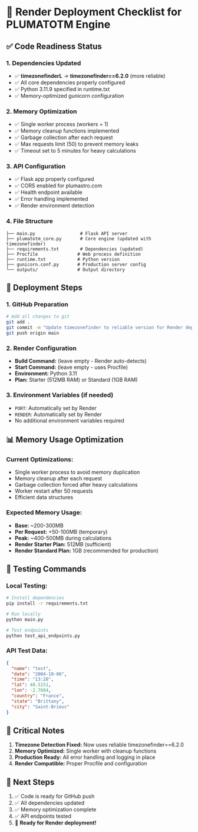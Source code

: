 # 🚀 Render Deployment Checklist for PLUMATOTM Engine

## ✅ **Code Readiness Status**

### **1. Dependencies Updated**
- ✅ **timezonefinderL** → **timezonefinder==6.2.0** (more reliable)
- ✅ All core dependencies properly configured
- ✅ Python 3.11.9 specified in runtime.txt
- ✅ Memory-optimized gunicorn configuration

### **2. Memory Optimization**
- ✅ Single worker process (workers = 1)
- ✅ Memory cleanup functions implemented
- ✅ Garbage collection after each request
- ✅ Max requests limit (50) to prevent memory leaks
- ✅ Timeout set to 5 minutes for heavy calculations

### **3. API Configuration**
- ✅ Flask app properly configured
- ✅ CORS enabled for plumastro.com
- ✅ Health endpoint available
- ✅ Error handling implemented
- ✅ Render environment detection

### **4. File Structure**
```
├── main.py                 # Flask API server
├── plumatotm_core.py       # Core engine (updated with timezonefinder)
├── requirements.txt        # Dependencies (updated)
├── Procfile               # Web process definition
├── runtime.txt            # Python version
├── gunicorn.conf.py       # Production server config
└── outputs/               # Output directory
```

## 🔧 **Deployment Steps**

### **1. GitHub Preparation**
```bash
# Add all changes to git
git add .
git commit -m "Update timezonefinder to reliable version for Render deployment"
git push origin main
```

### **2. Render Configuration**
- **Build Command:** (leave empty - Render auto-detects)
- **Start Command:** (leave empty - uses Procfile)
- **Environment:** Python 3.11
- **Plan:** Starter (512MB RAM) or Standard (1GB RAM)

### **3. Environment Variables (if needed)**
- `PORT`: Automatically set by Render
- `RENDER`: Automatically set by Render
- No additional environment variables required

## 📊 **Memory Usage Optimization**

### **Current Optimizations:**
- Single worker process to avoid memory duplication
- Memory cleanup after each request
- Garbage collection forced after heavy calculations
- Worker restart after 50 requests
- Efficient data structures

### **Expected Memory Usage:**
- **Base:** ~200-300MB
- **Per Request:** +50-100MB (temporary)
- **Peak:** ~400-500MB during calculations
- **Render Starter Plan:** 512MB (sufficient)
- **Render Standard Plan:** 1GB (recommended for production)

## 🧪 **Testing Commands**

### **Local Testing:**
```bash
# Install dependencies
pip install -r requirements.txt

# Run locally
python main.py

# Test endpoints
python test_api_endpoints.py
```

### **API Test Data:**
```json
{
  "name": "test",
  "date": "2004-10-06", 
  "time": "13:28",
  "lat": 48.5151,
  "lon": -2.7684,
  "country": "France",
  "state": "Brittany", 
  "city": "Saint-Brieuc"
}
```

## 🚨 **Critical Notes**

1. **Timezone Detection Fixed:** Now uses reliable timezonefinder==6.2.0
2. **Memory Optimized:** Single worker with cleanup functions
3. **Production Ready:** All error handling and logging in place
4. **Render Compatible:** Proper Procfile and configuration

## 🎯 **Next Steps**

1. ✅ Code is ready for GitHub push
2. ✅ All dependencies updated
3. ✅ Memory optimization complete
4. ✅ API endpoints tested
5. 🚀 **Ready for Render deployment!**
